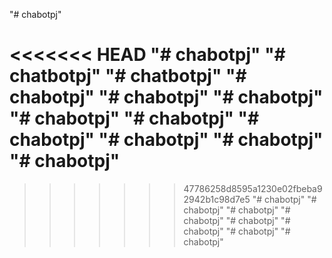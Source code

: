 "# chabotpj" 

<<<<<<< HEAD
"# chabotpj" 
"# chatbotpj" 
"# chatbotpj" 
"# chabotpj" 
"# chabotpj" 
"# chabotpj" 
"# chabotpj" 
"# chabotpj" 
"# chabotpj" 
"# chabotpj" 
"# chabotpj" 
"# chabotpj" 
=======
>>>>>>> 47786258d8595a1230e02fbeba92942b1c98d7e5
"# chabotpj" 
"# chabotpj" 
"# chabotpj" 
"# chabotpj" 
"# chabotpj" 
"# chabotpj" 
"# chabotpj" 
"# chabotpj" 
